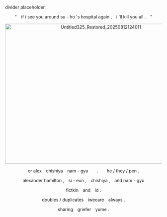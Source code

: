 divider placeholder

<p align="center">" if i see you around su - ho 's hospital again , i 'll kill you all . " </p>

<p align="center"><img width="600" height="450" alt="Untitled325_Restored_20250812124011" src="https://github.com/user-attachments/assets/b79b15a0-7e31-4c66-b95d-79a75ed62985" /></p>


<p align="center">or alex chishiya nam - gyu  .  he / they / pen .</p>
<p align="center">alexander hamilton , si - eun , chishiya , and nam - gyu</p>
<p align="center">fictkin and id .</p>
<p align="center">doubles / duplicates iwecare always .</p>
<p align="center">sharing griefer yume .</p>
